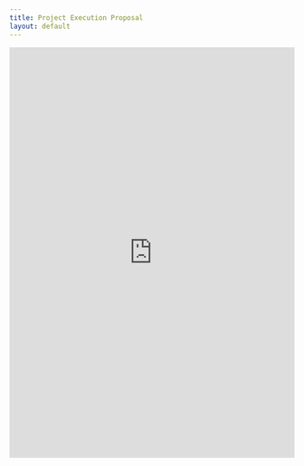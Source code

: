 ```yaml
---
title: Project Execution Proposal
layout: default
---
```


<iframe src="https://docs.google.com/forms/d/19HpfVLsJjIRi5E9HLMkkcPBWV_EMDNq59f7mA5zjIWQ/viewform?embedded=true" width="100%" height="726" frameborder="0" marginheight="0" marginwidth="0">Loading...</iframe>
